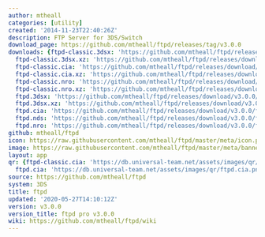 ```yaml
---
author: mtheall
categories: [utility]
created: '2014-11-23T22:40:26Z'
description: FTP Server for 3DS/Switch
download_page: https://github.com/mtheall/ftpd/releases/tag/v3.0.0
downloads: {ftpd-classic.3dsx: 'https://github.com/mtheall/ftpd/releases/download/v3.0.0/ftpd-classic.3dsx',
  ftpd-classic.3dsx.xz: 'https://github.com/mtheall/ftpd/releases/download/v3.0.0/ftpd-classic.3dsx.xz',
  ftpd-classic.cia: 'https://github.com/mtheall/ftpd/releases/download/v3.0.0/ftpd-classic.cia',
  ftpd-classic.cia.xz: 'https://github.com/mtheall/ftpd/releases/download/v3.0.0/ftpd-classic.cia.xz',
  ftpd-classic.nro: 'https://github.com/mtheall/ftpd/releases/download/v3.0.0/ftpd-classic.nro',
  ftpd-classic.nro.xz: 'https://github.com/mtheall/ftpd/releases/download/v3.0.0/ftpd-classic.nro.xz',
  ftpd.3dsx: 'https://github.com/mtheall/ftpd/releases/download/v3.0.0/ftpd.3dsx',
  ftpd.3dsx.xz: 'https://github.com/mtheall/ftpd/releases/download/v3.0.0/ftpd.3dsx.xz',
  ftpd.cia: 'https://github.com/mtheall/ftpd/releases/download/v3.0.0/ftpd.cia', ftpd.cia.xz: 'https://github.com/mtheall/ftpd/releases/download/v3.0.0/ftpd.cia.xz',
  ftpd.nds: 'https://github.com/mtheall/ftpd/releases/download/v3.0.0/ftpd.nds', ftpd.nds.xz: 'https://github.com/mtheall/ftpd/releases/download/v3.0.0/ftpd.nds.xz',
  ftpd.nro: 'https://github.com/mtheall/ftpd/releases/download/v3.0.0/ftpd.nro', ftpd.nro.xz: 'https://github.com/mtheall/ftpd/releases/download/v3.0.0/ftpd.nro.xz'}
github: mtheall/ftpd
icon: https://raw.githubusercontent.com/mtheall/ftpd/master/meta/icon.png
image: https://raw.githubusercontent.com/mtheall/ftpd/master/meta/banner.png
layout: app
qr: {ftpd-classic.cia: 'https://db.universal-team.net/assets/images/qr/ftpd-classic.cia.png',
  ftpd.cia: 'https://db.universal-team.net/assets/images/qr/ftpd.cia.png'}
source: https://github.com/mtheall/ftpd
system: 3DS
title: ftpd
updated: '2020-05-27T14:10:12Z'
version: v3.0.0
version_title: ftpd pro v3.0.0
wiki: https://github.com/mtheall/ftpd/wiki
---
```

